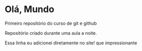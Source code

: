 # Olá, Mundo 
 Primeiro repositório do curso de git e github

Repositório criado durante uma aula a noite.

Essa linha eu adicionei diretamente no site! que impressionante
